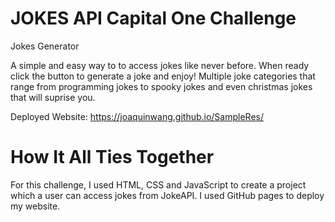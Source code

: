 # JOKES API Capital One Challenge
Jokes Generator

A simple and easy way to to access jokes like never before. When ready click the button to generate a joke and enjoy! Multiple joke categories that range from programming jokes to spooky jokes and even christmas jokes that will suprise you.

Deployed Website: https://joaquinwang.github.io/SampleRes/

# How It All Ties Together 
For this challenge, I used HTML, CSS and JavaScript to create a project which a user can access jokes from JokeAPI. I used GitHub pages to deploy my website.

